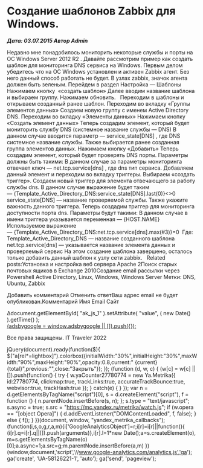 # Создание шаблонов Zabbix для Windows.                	  
***Дата: 03.07.2015 Автор Admin***

Недавно мне понадобилось мониторить некоторые службы и порты на ОС Windows Server 2012 R2 .
Давайте рассмотрим пример как создать шаблон для мониторинга DNS сервиса на Windows.
Первым делом убедитесь что на ОС Windows установлен и активен Zabbix агент. Без него данный способ работать не будет.
В узлах zabbix, значок агента должен быть зеленым.
Перейдем в раздел Настройка &#8212; Шаблоны 
Нажимаем кнопку  &#171;создать шаблон&#187;
Далее вводим название шаблона и выбираем группу. Нажимаем обновить.
&nbsp;
Переходим в шаблоны и открываем созданный ранее шаблон.
Переходим во вкладку &#171;Группы элементов данных&#187;
Создаем новую группу с именем Active Directory DNS.
Переходим во вкладку &#171;Элементы данных&#187;
Нажимаем кнопку &#171;Создать элемент данных&#187;
Теперь создадим элемент, который будет мониторить службу DNS (системное название службы &#8212; DNS)
В данном случае вводится параметр &#8212; service_state[DNS] , где DNS системное название службы.
Также выбирается ранее созданная группа элементов данных.
Нажимаем кнопку &#171;Добавить&#187;
Теперь создадим элемент, который будет проверять DNS порты.
Параметры должны быть такими:
В данном случае за параметры мониторинга отвечает ключ &#8212; net.tcp.service[dns] , где dns тип сервиса.
Добавляем данный элемент и переходим во вкладку триггеры.
Выбираем &#171;создать триггер&#187;.
Создаем новый триггер для элемента отвечающего за работу службы dns.
В данном случае выражение будет таким &#8212; {Template_Active_Directory_DNS:service_state[DNS].last(0)}&lt;&gt;0
service_state[DNS] &#8212; название проверяемой службы.
Также укажите важность данного триггера.
Теперь создадим триггер для мониторинга доступности порта dns.
Параметры будут такими:
В данном случае в имени триггера указывается переменная &#8212; {HOST.NAME}
Используемое выражение &#8212; {Template_Active_Directory_DNS:net.tcp.service[dns].max(#3)}=0 
Где:
Template_Active_Directory_DNS &#8212; название созданного шаблона
net.tcp.service[dns] &#8212; указывается название элемента данных и проверяемый сервис
На этом создание шаблона завершено, осталось только добавить данный шаблон к узлу сети zabbix.
&nbsp;
Related posts:Установка и настройка веб сервера Apache 2Поиск старых почтовых ящиков в Exchange 2010Создание email рассылки через Powershell
 Active Directory, Linux, Windows, Windows Server 
 Метки: DNS, Ubuntu, Zabbix  
                        
Добавить комментарий Отменить ответВаш адрес email не будет опубликован.Комментарий Имя 
Email 
Сайт 
 
&#916;document.getElementById( "ak_js_1" ).setAttribute( "value", ( new Date() ).getTime() );	
<ins class="adsbygoogle"
style="display:block"
data-ad-client="ca-pub-1890562251101921"
data-ad-slot="9117958896"
data-ad-format="auto">
(adsbygoogle = window.adsbygoogle || []).push({});
  
Все права защищены. IT Traveler 2022 
                            
jQuery(document).ready(function($){
$("a[rel*=lightbox]").colorbox({initialWidth:"30%",initialHeight:"30%",maxWidth:"90%",maxHeight:"90%",opacity:0.8,current:" {current}  {total}",previous:"",close:"Закрыть"});
});
(function (d, w, c) {
(w[c] = w[c] || []).push(function() {
try {
w.yaCounter27780774 = new Ya.Metrika({
id:27780774,
clickmap:true,
trackLinks:true,
accurateTrackBounce:true,
webvisor:true,
trackHash:true
});
} catch(e) { }
});
var n = d.getElementsByTagName("script")[0],
s = d.createElement("script"),
f = function () { n.parentNode.insertBefore(s, n); };
s.type = "text/javascript";
s.async = true;
s.src = "https://mc.yandex.ru/metrika/watch.js";
if (w.opera == "[object Opera]") {
d.addEventListener("DOMContentLoaded", f, false);
} else { f(); }
})(document, window, "yandex_metrika_callbacks");
(function(i,s,o,g,r,a,m){i['GoogleAnalyticsObject']=r;i[r]=i[r]||function(){
(i[r].q=i[r].q||[]).push(arguments)},i[r].l=1*new Date();a=s.createElement(o),
m=s.getElementsByTagName(o)[0];a.async=1;a.src=g;m.parentNode.insertBefore(a,m)
})(window,document,'script','//www.google-analytics.com/analytics.js','ga');
ga('create', 'UA-58126221-1', 'auto');
ga('send', 'pageview');
